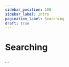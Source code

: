 ```yaml
---
sidebar_position: 100
sidebar_label: Intro
pagination_label: Searching
draft: true
---
```


# Searching

...
